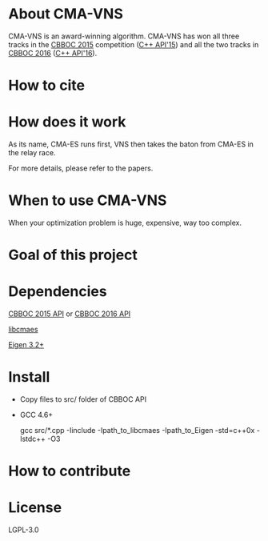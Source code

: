 # About CMA-VNS

CMA-VNS is an award-winning algorithm. CMA-VNS has won all three tracks in the [CBBOC 2015](//web.mst.edu/~tauritzd/CBBOC/GECCO2015/) competition ([C++ API'15](//github.com/cbboc/cpp/tree/CBBOC-2015)) and all the two tracks in [CBBOC 2016](//web.mst.edu/~tauritzd/CBBOC/GECCO2016/) ([C++ API'16](//github.com/cbboc/cpp/tree/master)).

# How to cite

# How does it work

As its name, CMA-ES runs first, VNS then takes the baton from CMA-ES in the relay race.

For more details, please refer to the papers.

# When to use CMA-VNS

When your optimization problem is huge, expensive, way too complex.

# Goal of this project

# Dependencies

[CBBOC 2015 API](//github.com/cbboc/cpp/tree/CBBOC-2015) or [CBBOC 2016 API](//github.com/cbboc/cpp)

[libcmaes](//github.com/beniz/libcmaes)

[Eigen 3.2+](//eigen.tuxfamily.org)

# Install

* Copy files to src/ folder of CBBOC API
* GCC 4.6+ 

    gcc src/*.cpp -Iinclude -Ipath_to_libcmaes -Ipath_to_Eigen -std=c++0x -lstdc++ -O3

# How to contribute

# License

LGPL-3.0


 
